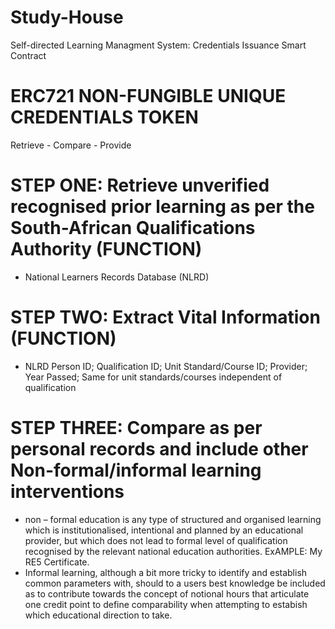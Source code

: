 # Study-House
Self-directed Learning Managment System: Credentials Issuance Smart Contract
# ERC721 NON-FUNGIBLE UNIQUE CREDENTIALS TOKEN
Retrieve - Compare - Provide
# STEP ONE: Retrieve unverified recognised prior learning as per the South-African Qualifications Authority (FUNCTION)
- National Learners Records Database (NLRD)
# STEP TWO: Extract Vital Information (FUNCTION)
- NLRD Person ID; Qualification ID; Unit Standard/Course ID; Provider; Year Passed; Same for unit standards/courses independent of qualification
# STEP THREE: Compare as per personal records and include other Non-formal/informal learning interventions
- non – formal education is any type of structured and organised learning which is institutionalised, intentional and planned by an educational provider, but which does not lead to formal level of qualification recognised by the relevant national education authorities.
ExAMPLE: My RE5 Certificate.
- Informal learning, although a bit more tricky to identify and establish common parameters with, should to a users best knowledge be included as to contribute towards the concept of notional hours that articulate one credit point to define comparability when attempting to estabish which educational direction to take.
